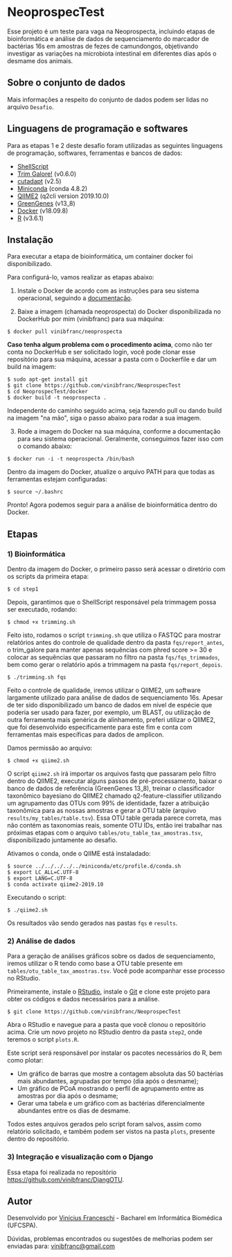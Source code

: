 # NeoprospecTest

Esse projeto é um teste para vaga na Neoprospecta, incluindo etapas de bioinformática e análise de dados de sequenciamento do marcador de bactérias 16s em amostras de fezes de camundongos, objetivando investigar as variações na microbiota intestinal em diferentes dias após o desmame dos animais.

## Sobre o conjunto de dados

Mais informações a respeito do conjunto de dados podem ser lidas no arquivo ```Desafio```.

## Linguagens de programação e softwares

Para as etapas 1 e 2 deste desafio foram utilizadas as seguintes linguagens de programação, softwares, ferramentas e bancos de dados:

- [ShellScript](https://www.shellscript.sh/) 
- [Trim Galore!](https://www.bioinformatics.babraham.ac.uk/projects/trim_galore/) (v0.6.0)
- [cutadapt](https://cutadapt.readthedocs.io/en/stable/) (v2.5)
- [Miniconda](https://docs.conda.io/en/latest/miniconda.html) (conda 4.8.2)
- [QIIME2](https://qiime2.org/) (q2cli version 2019.10.0)
- [GreenGenes](https://greengenes.secondgenome.com/) (v13_8)
- [Docker](https://www.docker.com/) (v18.09.8)
- [R](https://www.r-project.org/) (v3.6.1)

## Instalação 

Para executar a etapa de bioinformática, um container docker foi disponibilizado.

Para configurá-lo, vamos realizar as etapas abaixo:

1. Instale o Docker de acordo com as instruções para seu sistema operacional, seguindo a [documentação](https://docs.docker.com/install/).

2. Baixe a imagem (chamada neoprospecta) do Docker disponibilizada no DockerHub por mim (vinibfranc) para sua máquina:

```
$ docker pull vinibfranc/neoprospecta
```

<b>Caso tenha algum problema com o procedimento acima</b>, como não ter conta no DockerHub e ser solicitado login, você pode clonar esse repositório para sua máquina, acessar a pasta com o Dockerfile e dar um build na imagem:

```
$ sudo apt-get install git
$ git clone https://github.com/vinibfranc/NeoprospecTest
$ cd NeoprospecTest/docker
$ docker build -t neoprospecta .
```

Independente do caminho seguido acima, seja fazendo pull ou dando build na imagem "na mão", siga o passo abaixo para rodar a sua imagem.

3. Rode a imagem do Docker na sua máquina, conforme a documentação para seu sistema operacional. Geralmente, conseguimos fazer isso com o comando abaixo:

```
$ docker run -i -t neoprospecta /bin/bash
```

Dentro da imagem do Docker, atualize o arquivo PATH para que todas as ferramentas estejam configuradas:

```
$ source ~/.bashrc
```

Pronto! Agora podemos seguir para a análise de bioinformática dentro do Docker.

## Etapas

### 1) Bioinformática

Dentro da imagem do Docker, o primeiro passo será acessar o diretório com os scripts da primeira etapa:

```
$ cd step1
```

Depois, garantimos que o ShellScript responsável pela trimmagem possa ser executado, rodando:

```
$ chmod +x trimming.sh
```

Feito isto, rodamos o script ```trimming.sh``` que utiliza o FASTQC para mostrar relatórios antes do controle de qualidade dentro da pasta ```fqs/report_antes```, o trim_galore para manter apenas sequências com phred score >= 30 e colocar as sequências que passaram no filtro na pasta ```fqs/fqs_trimmados```, bem como gerar o relatório após a trimmagem na pasta ```fqs/report_depois```.

```
$ ./trimming.sh fqs
```

Feito o controle de qualidade, iremos utilizar o QIIME2, um software largamente utilizado para análise de dados de sequenciamento 16s. Apesar de ter sido disponibilizado um banco de dados em nível de espécie que poderia ser usado para fazer, por exemplo, um BLAST, ou utilização de outra ferramenta mais genérica de alinhamento, preferi utilizar o QIIME2, que foi desenvolvido especificamente para este fim e conta com ferramentas mais específicas para dados de amplicon.

Damos permissão ao arquivo:

```
$ chmod +x qiime2.sh
```

O script ```qiime2.sh``` irá importar os arquivos fastq que passaram pelo filtro dentro do QIIME2, executar alguns passos de pré-processamento, baixar o banco de dados de referência (GreenGenes 13_8), treinar o classificador taxonômico bayesiano do QIIME2 chamado q2-feature-classifier utilizando um agrupamento das OTUs com 99% de identidade, fazer a atribuição taxonômica para as nossas amostras e gerar a OTU table (arquivo ```results/my_tables/table.tsv```). Essa OTU table gerada parece correta, mas não contém as taxonomias reais, somente OTU IDs, então irei trabalhar nas próximas etapas com o arquivo ```tables/otu_table_tax_amostras.tsv```, disponibilizado juntamente ao desafio.

Ativamos o conda, onde o QIIME está instaladado:

```
$ source ../../../../../miniconda/etc/profile.d/conda.sh
$ export LC_ALL=C.UTF-8
$ export LANG=C.UTF-8
$ conda activate qiime2-2019.10
```

Executando o script:

```
$ ./qiime2.sh
```

Os resultados vão sendo gerados nas pastas ```fqs``` e ```results```.

### 2) Análise de dados

Para a geração de análises gráficos sobre os dados de sequenciamento, iremos utilizar o R tendo como base a OTU table presente em ```tables/otu_table_tax_amostras.tsv```. Você pode acompanhar esse processo no RStudio. 

Primeiramente, instale o [RStudio](https://rstudio.com/products/rstudio/download/), instale o [Git](https://git-scm.com/book/en/v2/Getting-Started-Installing-Git) e clone este projeto para obter os códigos e dados necessários para a análise.

```
$ git clone https://github.com/vinibfranc/NeoprospecTest
```

Abra o RStudio e navegue para a pasta que você clonou o repositório acima. Crie um novo projeto no RStudio dentro da pasta ```step2```, onde teremos o script ```plots.R```.

Este script será responsável por instalar os pacotes necessários do R, bem como plotar:

- Um gráfico de barras que mostre a contagem absoluta das 50 bactérias mais abundantes, agrupadas por tempo (dia após o desmame);
- Um gráfico de PCoA mostrando o perfil de agrupamento entre as amostras por dia após o desmame;
- Gerar uma tabela e um gráfico com as bactérias diferencialmente abundantes entre os dias de desmame.

Todos estes arquivos gerados pelo script foram salvos, assim como relatório solicitado, e também podem ser vistos na pasta ```plots```, presente dentro do repositório.

### 3) Integração e visualização com o Django

Essa etapa foi realizada no repositório https://github.com/vinibfranc/DjangOTU.

## Autor

Desenvolvido por [Vinícius Franceschi](https://vinibfranc.github.io/) - Bacharel em Informática Biomédica (UFCSPA).

Dúvidas, problemas encontrados ou sugestões de melhorias podem ser enviadas para: vinibfranc@gmail.com